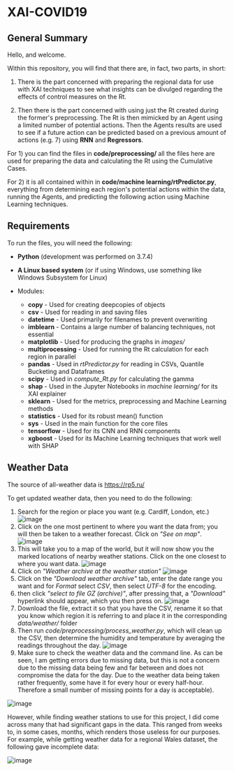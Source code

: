 # XAI-COVID19

## General Summary
Hello, and welcome.

Within this repository, you will find that there are, in fact, two parts, in short:
1. There is the part concerned with preparing the regional data for use with XAI techniques to see what insights can be divulged regarding the effects of control measures on the Rt.

2. Then there is the part concerned with using just the Rt created during the former's preprocessing. The Rt is then mimicked by an Agent using a limited number of potential actions. Then the Agents results are used to see if a future action can be predicted based on a previous amount of actions (e.g. 7) using **RNN** and **Regressors**.


For 1) you can find the files in **code/preprocessing/** all the files here are used for preparing the data and calculating the Rt using the Cumulative Cases.

For 2) it is all contained within in **code/machine learning/rtPredictor.py**, everything from determining each region's potential actions within the data, running the Agents, and predicting the following action using Machine Learning techniques.


## Requirements
To run the files, you will need the following:

* **Python** (development was performed on 3.7.4)

* **A Linux based system** (or if using Windows, use something like Windows Subsystem for Linux)

* Modules:
  * **copy** - Used for creating deepcopies of objects
  * **csv** - Used for reading in and saving files
  * **datetime** - Used primarily for filenames to prevent overwriting
  * **imblearn** - Contains a large number of balancing techniques, not essential
  * **matplotlib** - Used for producing the graphs in *images/*
  * **multiprocessing** - Used for running the Rt calculation for each region in parallel
  * **pandas** - Used in *rtPredictor.py* for reading in CSVs, Quantile Bucketing and Dataframes 
  * **scipy** - Used in *compute_Rt.py* for calculating the gamma
  * **shap** - Used in the Jupyter Notebooks in *machine learning/* for its XAI explainer
  * **sklearn** - Used for the metrics, preprocessing and Machine Learning methods
  * **statistics** - Used for its robust mean() function
  * **sys** - Used in the main function for the core files
  * **tensorflow** - Used for its CNN and RNN components
  * **xgboost** - Used for its Machine Learning techniques that work well with SHAP





## Weather Data
The source of all-weather data is https://rp5.ru/

To get updated weather data, then you need to do the following:
1) Search for the region or place you want (e.g. Cardiff, London, etc.)
![image](https://user-images.githubusercontent.com/44265768/113139356-eb57b500-921e-11eb-9b35-0e1ee2a5ff9e.png)
2) Click on the one most pertinent to where you want the data from; you will then be taken to a weather forecast. Click on *"See on map"*.
![image](https://user-images.githubusercontent.com/44265768/113139833-8781bc00-921f-11eb-8b04-f95c22caac11.png)
3) This will take you to a map of the world, but it will now show you the marked locations of nearby weather stations. Click on the one closest to where you want data.
![image](https://user-images.githubusercontent.com/44265768/113140106-df202780-921f-11eb-8a34-20ecb4b002f1.png)
4) Click on *"Weather archive at the weather station"*
![image](https://user-images.githubusercontent.com/44265768/113140313-2b6b6780-9220-11eb-99f4-4dbccf8b44c8.png)
5) Click on the *"Download weather archive"* tab, enter the date range you want and for *Format* select *CSV*, then select *UTF-8* for the encoding.
6) then click *"select to file GZ (archive)"*, after pressing that, a *"Download"* hyperlink should appear, which you then press on.
![image](https://user-images.githubusercontent.com/44265768/113140687-a7fe4600-9220-11eb-9f29-e1e6ef612adf.png)
7) Download the file, extract it so that you have the CSV, rename it so that you know which region it is referring to and place it in the corresponding *data/weather/* folder
8) Then run *code/preprocessing/process_weather.py*, which will clean up the CSV, then determine the humidity and temperature by averaging the readings throughout the day.
![image](https://user-images.githubusercontent.com/44265768/113141385-8baed900-9221-11eb-8469-1b3ee1cd01ff.png)
9) Make sure to check the weather data and the command line. As can be seen, I am getting errors due to missing data, but this is not a concern due to the missing data being few and far between and does not compromise the data for the day. Due to the weather data being taken rather frequently, some have it for every hour or every half-hour. Therefore a small number of missing points for a day is acceptable).

![image](https://user-images.githubusercontent.com/44265768/113141750-024bd680-9222-11eb-897f-0e2459173d56.png)

However, while finding weather stations to use for this project, I did come across many that had significant gaps in the data. This ranged from weeks to, in some cases, months, which renders those useless for our purposes.
For example, while getting weather data for a regional Wales dataset, the following gave incomplete data:

![image](https://user-images.githubusercontent.com/44265768/113142256-961da280-9222-11eb-9cec-48bb32f03cbd.png)

